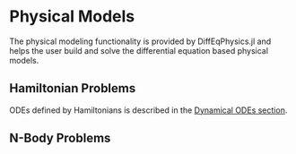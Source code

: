 # Physical Models

The physical modeling functionality is provided by DiffEqPhysics.jl and helps
the user build and solve the differential equation based physical models.

## Hamiltonian Problems

ODEs defined by Hamiltonians is described in the
[Dynamical ODEs section](../../types/dynamical_types.html).

## N-Body Problems
